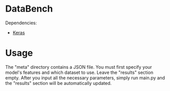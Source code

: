 # DataBench

Dependencies:
*  [Keras](https://github.com/keras-team/keras)

# Usage
The "meta" directory contains a JSON file. You must first specify your model's features and which dataset to use. Leave the "results" section empty. After you input all the necessary parameters, simply run main.py and the "results" section will be automatically updated.

